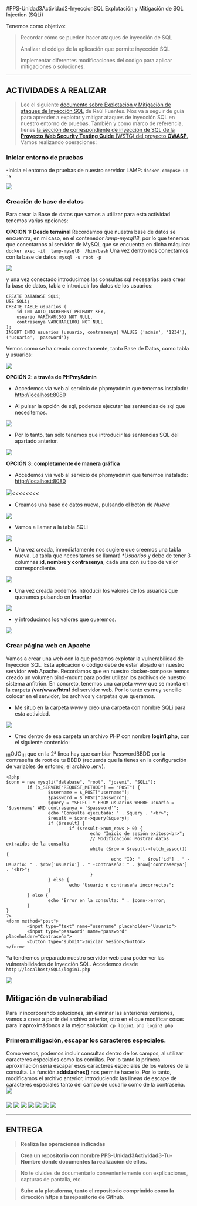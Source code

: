#PPS-Unidad3Actividad2-InyeccionSQL
Explotación y Mitigación de SQL Injection (SQLi)

Tenemos como objetivo:

> Recordar cómo se pueden hacer ataques de inyección de SQL
>
> Analizar el código de la aplicación que permite inyección SQL
>
> Implementar diferentes modificaciones del codigo para aplicar mitigaciones o soluciones.

---
## ACTIVIDADES A REALIZAR
> Lee el siguiente [documento sobre Explotación y Mitigación de ataques de Inyección SQL](files/ExplotacionYMitigacionSQLInjection.pdf) de Raúl Fuentes. Nos va a seguir de guía para aprender a explotar y mitigar ataques de inyección SQL en nuestro entorno de pruebas.
> También y como marco de referencia, tienes [ la sección de correspondiente de inyección de SQL de la **Proyecto Web Security Testing Guide** (WSTG) del proyecto **OWASP**.](https://owasp.org/www-project-web-security-testing-guide/stable/4-Web_Application_Security_Testing/07-Input_Validation_Testing/05-Testing_for_SQL_Injection)
Vamos realizando operaciones:

### Iniciar entorno de pruebas
-Inicia el entorno de pruebas de nuestro servidor LAMP: `docker-compose up -v`

![](images/sqli1.png)

### Creación de base de datos
Para crear la Base de datos que vamos a utilizar para esta actividad tenemos varias opciones:

**OPCIÓN 1: Desde terminal**
Recordamos que nuestra base de datos se encuentra, en mi caso, en el contenedor _lamp-mysql18_, por lo que tenemos que conectarnos al servidor de MySQL que se encuentra en dicha máquina:
`docker exec -it  lamp-mysql8  /bin/bash`
Una vez dentro nos conectamos con la base de datos:
`mysql -u root -p`

![](images/sqli9.png)

y una vez conectado introducimos las consultas sql necesarias para crear la base de datos, tabla e introducir los datos de los usuarios:
~~~
CREATE DATABASE SQLi;
USE SQLi;
CREATE TABLE usuarios (
	id INT AUTO_INCREMENT PRIMARY KEY,
	usuario VARCHAR(50) NOT NULL,
	contrasenya VARCHAR(100) NOT NULL
);
INSERT INTO usuarios (usuario, contrasenya) VALUES ('admin', '1234'), ('usuario', 'password');
~~~
Vemos como se ha creado correctamente, tanto Base de Datos, como tabla y usuarios:

![](images/sqli10.png)

**OPCIÓN 2: a través de PHPmyAdmin**
- Accedemos via web al servicio de phpmyadmin que tenemos instalado: <http://localhost:8080>

- Al pulsar la opción de sql, podemos ejecutar las sentencias de sql que necesitemos.

![](images/sqli15.png)

- Por lo tanto, tan sólo tenemos que introducir las sentencias SQL del apartado anterior.

![](images/sqli16.png)

**OPCIÓN 3: completamente de manera gráfica**
- Accedemos via web al servicio de phpmyadmin que tenemos instalado: <http://localhost:8080>

![](images/sqli2.png)<<<<<<<<

- Creamos una base de datos nueva, pulsando el botón de _Nueva_

![](images/sqli3.png)

- Vamos a llamar a la tabla SQLi

![](images/sqli4.png)

- Una vez creada, inmediatamente nos sugiere que creemos una tabla nueva. La tabla que necesitamos se llamará **Usuarios* y debe de tener 3 columnas:**id, nombre y contrasenya**, cada una con su tipo de valor correspondiente.

![](images/sqli6.png)

- Una vez creada podemos introducir los valores de los usuarios que queramos pulsando en **Insertar**

![](images/sqli7.png)
- y introducimos los valores que queremos. 

![](images/sqli8.png)
 
### Crear página web en Apache
Vamos a crear una web con la que podamos explotar la vulnerabilidad de Inyección SQL. Esta aplicación o código debe de estar alojado en nuestro servidor web Apache.
Recordamos que en nuestro docker-compose hemos creado un volumen bind-mount para poder utilizar los archivos de nuestro sistema anfitrión. En concreto, tenemos una carpeta www que se monta en la carpeta **/var/www/html** del servidor web. Por lo tanto es muy sencillo colocar en el servidor, los archivos y carpetas que queramos.
- Me situo en la carpeta _www_ y creo una carpeta con nombre SQLi  para esta actividad.

![](images/sqli17.png)

- Creo dentro de esa carpeta un archivo PHP con nombre **login1.php**, con el siguiente contenido:

¡¡¡OJO¡¡¡ que en la 2ª linea hay que cambiar PasswordBBDD por la contraseña de root de tu BBDD (recuerda que la tienes en la configuración de variables de entorno, el archivo .env).
~~~
<?php
$conn = new mysqli("database", "root", "josemi", "SQLi");
        if ($_SERVER["REQUEST_METHOD"] == "POST") {
                $username = $_POST["username"];
                $password = $_POST["password"];
                $query = "SELECT * FROM usuarios WHERE usuario = '$username' AND contrasenya = '$password'";
                echo "Consulta ejecutada: " . $query . "<br>";
                $result = $conn->query($query);
                if ($result) {
                        if ($result->num_rows > 0) {
                                echo "Inicio de sesión exitoso<br>";
                                // Modificación: Mostrar datos extraídos de la consulta
                                while ($row = $result->fetch_assoc()) {
                                        echo "ID: " . $row['id'] . " - Usuario: " . $row['usuario'] . " -Contraseña: " . $row['contrasenya'] . "<br>";
                                }
                } else {
                        echo "Usuario o contraseña incorrectos";
                }
        } else {
                echo "Error en la consulta: " . $conn->error;
        }
}
?>
<form method="post">
        <input type="text" name="username" placeholder="Usuario">
        <input type="password" name="password" placeholder="Contraseña">
        <button type="submit">Iniciar Sesión</button>
</form>

~~~

Ya tendremos preparado nuestro servidor web para poder ver las vulnerabilidades de Inyección SQL. Accedemos desde `http://localhost/SQLi/login1.php`

![](images/sqli18.png)


## Mitigación de vulnerabiliad

Para ir incorporando soluciones, sin eliminar las anteriores versiones, vamos a crear a partir del archivo anterior, otro en el que modificar cosas para ir aproximádonos a la mejor solución: `cp login1.php login2.php` 

### Primera mitigación, escapar los caracteres especiales.

Como vemos, podemos incluir consultas dentro de los campos, al utilizar caracteres especiales como las comillas.
Por lo tanto la primera aproximación sería escapar esos caracteres especiales de los valores de la consulta.
La función **addslashes()** nos permite hacerlo.
Por lo tanto, modificamos el archivo anterior, introduciendo las lineas de escape de caracteres especiales tanto del campo de usuario como de la contraseña.
![](images/sqli19.png)

### 
![](images/sqli4.png)
![](images/sqli4.png)
![](images/sqli4.png)
![](images/sqli4.png)
![](images/sqli4.png)
![](images/sqli4.png)
![](images/sqli4.png)

---	
## ENTREGA

>__Realiza las operaciones indicadas__

>__Crea un repositorio  con nombre PPS-Unidad3Actividad3-Tu-Nombre donde documentes la realización de ellos.__

> No te olvides de documentarlo convenientemente con explicaciones, capturas de pantalla, etc.

>__Sube a la plataforma, tanto el repositorio comprimido como la dirección https a tu repositorio de Github.__
